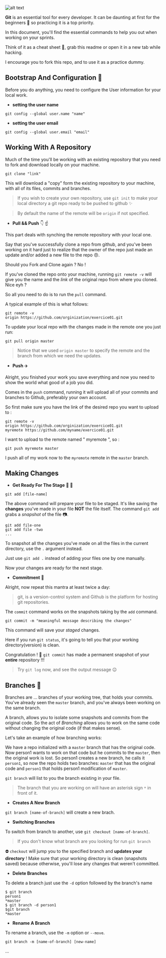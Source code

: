 
![alt text][logo]

[logo]: https://git-scm.com/images/logos/downloads/Git-Logo-1788C.png


**Git** is an essential tool for every developer. It can be daunting at first for the beginners :dizzy: so practicing it is a top priority.

In this document, you'll find the essential commands to help you out when working on your sprints.

Think of it as a cheat sheet :ledger:, grab this readme or open it in a new tab while hacking.

I encourage you to fork this repo, and to use it as a practice dummy.
<br>
## Bootstrap And Configuration :rocket:
Before you do anything, you need to configure the User information for your local work.
- **setting the user name**
```
git config --global user.name "name"
```
- **setting the user email**
```
git config --global user.email "email"
```
## Working With A Repository

Much of the time you'll be working with an existing repository that you need to fork and download locally on your machine.
```
git clone "link"
```
This will download a "copy" form the existing repository to your machine, with all of its files, commits and branches.
> If you wish to create your own repository, use `git init` to make your local directory a git repo ready to be pushed to github :sparkles:

> By default the name of the remote will be `origin` if not specified.

- **Pull && Push** :point_down: :point_up:

This part deals with synching the remote repository with your local one.

Say that you've successfully clone a repo from github, and you've been working on it hard just to realize that the owner of the repo just made an update and/or added a new file to the repo :angry:. 

Should you Fork and Clone again ? No !

If you've cloned the repo onto your machine, running `git remote -v` will give you the name and the *link* of the original repo from where you cloned. Nice eyh ?

So all you need to do is to run the `pull` command.

A typical example of this is what follows:
```
git remote -v
origin https://github.com/orginization/exercice01.git

```
To update your local repo with the changes made in the remote one you just run:
```
git pull origin master
```
> Notice that we used `origin master` to specify the remote and the branch from which we need the updates.

- **Push** :airplane:

Alright, you finished your work you save everything and now you need to show the world what good of a job you did.

Comes in the `push` command, running it will upload all of your commits and branches to Github, preferably your own account.

So first make sure you have the link of the desired repo you want to upload to :
```
git remote -v
origin https://github.com/orginization/exercice01.git
myremote https://github.com/myname/exercice01.git
```
I want to upload to the remote named " myremote ", so :
```
git push myremote master
```
I push all of my work now to the `myremote` remote in the `master` branch.

## Making Changes

- **Get Ready For The Stage** :nail_care: :lipstick:

```
git add [file-name]
```
The above command will prepare your file to be staged. It's like saving the **changes** you've made in your file **NOT** the file itself. The command `git add` grabs a *snapshot* of the file :camera:.
``` 
git add file-one
git add file -two
...
```
To snapshot all the changes you've made on all the files in the current directory, use the `.` argument instead.

Just use `git add .` instead of adding your files one by one manually.

Now your changes are ready for the next stage.

- **Commitment** :ring:

Alright, now repeat this mantra at least twice a day:

> git, is a version-control system and Github is the platform for hosting git repositories.

The `commit` command works on the snapshots taking by the `add` command.
```
git commit -m "meaningful message describing the changes"
```
This command will save your *staged* changes.

Here if you run `git status`, it's going to tell you that your working directory(version) is clean.

Congratulation ! :tada: `git commit` has made a permanent snapshot of your **entire** repository !!!

> Try `git log` now, and see the output message :wink:

## Branches :herb:

Branches are ... branches of your working tree, that holds your commits. You've already seen the `master` branch, and you've always been working on the same branch.

A branch, allows you to isolate some snapshots and commits from the original code. So the act of *Branching* allows you to work on the same code without changing the original code (if that makes sense).

Let's take an example of how branching works:

We have a repo initialized with a `master` branch that has the original code. Now person1 wants to work on that code but he commits to the `master`, then the original work is lost. So person1 creates a new branch, he calls it `person1`, so now the repo holds two branches: `master` that has the original code and `person1` that holds person1 modification of `master`.

`git branch` will list to you the branch existing in your file.
> The branch that you are working on will have an asterisk sign `*` in front of it.

- **Creates A New Branch**

`git branch [name-of-branch]` will create a new brach.

- **Switching Branches**

To switch from branch to another, use `git checkout [name-of-branch]`.
> If you don't know what branch are you looking for run `git branch`

:no_entry: `checkout` will jump you to the specified branch and **updates your directory** ! Make sure that your working directory is clean (snapshots saved) because otherwise, you'll lose any changes that weren't committed.

- **Delete Branches**

To delete a branch just use the `-d` option followed by the branch's name
```
$ git branch
person1
*master
$ git branch -d person1
$git branch
*master
```
- **Rename A Branch**

To rename a branch, use the `-m` option or `--move`.
```
git branch -m [name-of-branch] [new-name]
```

...
